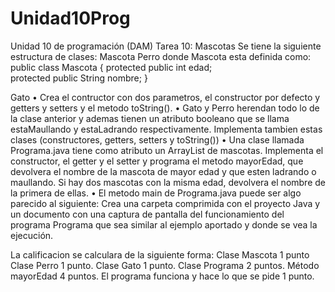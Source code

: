 # Unidad10Prog
Unidad 10 de programación (DAM)
Tarea 10: Mascotas Se tiene la siguiente estructura de clases:
Mascota Perro donde Mascota esta definida como: 
public class Mascota {
protected public int edad;  
protected public String nombre; } 

Gato 
• Crea el contructor con dos parametros, el constructor por defecto y getters y setters y el metodo toString(). 
• Gato y Perro herendan todo lo de la clase anterior y ademas tienen un atributo booleano que se llama estaMaullando y estaLadrando respectivamente. 
Implementa tambien estas clases (constructores, getters, setters y toString()) 
• Una clase llamada Programa.java tiene como atributo un ArrayList de mascotas. Implementa el constructor, el getter y el setter y programa el metodo mayorEdad, 
que devolvera el nombre de la mascota de mayor edad y que esten ladrando o maullando. Si hay dos mascotas con la misma edad, devolvera el nombre de la primera de ellas.
• El metodo main de Programa.java puede ser algo parecido al siguiente: Crea una carpeta comprimida con el proyecto Java y un documento con una captura de pantalla del 
funcionamiento del programa Programa que sea similar al ejemplo aportado y donde se vea la ejecución. 

La calificacion se calculara de la siguiente forma: 
Clase Mascota 1 punto Clase Perro 1 punto.
Clase Gato 1 punto.
Clase Programa 2 puntos.
Método mayorEdad 4 puntos.
El programa funciona y hace lo que se pide 1 punto.
